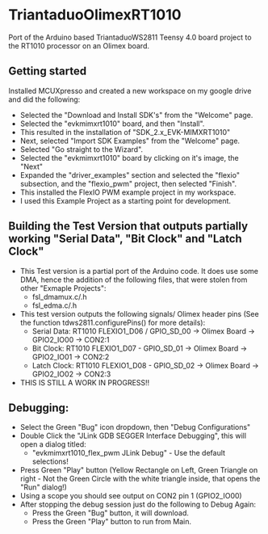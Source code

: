 # TriantaduoOlimexRT1010
Port of the Arduino based TriantaduoWS2811 Teensy 4.0 board project to the RT1010 processor on an Olimex board.

## Getting started
Installed MCUXpresso and created a new workspace on my google drive and did the following:
* Selected the "Download and Install SDK's" from the "Welcome" page.
* Selected the "evkmimxrt1010" board, and then "Install".
* This resulted in the installation of "SDK_2.x_EVK-MIMXRT1010"
* Next, selected "Import SDK Examples" from the "Welcome" page.
* Selected "Go straight to the Wizard".
* Selected the "evkmimxrt1010" board by clicking on it's image, the "Next"
* Expanded the "driver_examples" section and selected the "flexio" subsection, and the "flexio_pwm" project, then selected "Finish".
* This installed the FlexIO PWM example project in my workspace.
* I used this Example Project as a starting point for development.

## Building the Test Version that outputs partially working "Serial Data", "Bit Clock" and "Latch Clock"
* This Test version is a partial port of the Arduino code. It does use some DMA, hence the addition of the following files, that were stolen from other "Exmaple Projects":
    * fsl_dmamux.c/.h
    * fsl_edma.c/.h
* This test version outputs the following signals/ Olimex header pins (See the function tdws2811.configurePins() for more details):
    * Serial Data: RT1010  FLEXIO1_D06 / GPIO_SD_00 -> Olimex Board -> GPIO2_IO00 -> CON2:1
    * Bit Clock:   RT1010  FLEXIO1_D07 - GPIO_SD_01 -> Olimex Board -> GPIO2_IO01 -> CON2:2
    * Latch Clock: RT1010  FLEXIO1_D08 - GPIO_SD_02 -> Olimex Board -> GPIO2_IO02 -> CON2:3
* THIS IS STILL A WORK IN PROGRESS!!

## Debugging:
* Select the Green "Bug" icon dropdown, then "Debug Configurations"
* Double Click the "JLink GDB SEGGER Interface Debugging", this will open a dialog titled:
    * "evkmimxrt1010_flex_pwm JLink Debug" - Use the default selections!
* Press Green "Play" button (Yellow Rectangle on Left, Green Triangle on right - Not the Green Circle with the white triangle inside, that opens the "Run" dialog!)
* Using a scope you should see output on CON2 pin 1 (GPIO2_IO00)
* After stopping the debug session just do the following to Debug Again:
    * Press the Green "Bug" button, it will download.
    * Press the Green "Play" button to run from Main.